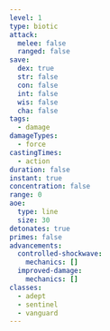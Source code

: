 ```yaml
---
level: 1
type: biotic
attack:
  melee: false
  ranged: false
save:
  dex: true
  str: false
  con: false
  int: false
  wis: false
  cha: false
tags:
  - damage
damageTypes:
  - force
castingTimes:
  - action
duration: false
instant: true
concentration: false
range: 0
aoe:
  type: line
  size: 30
detonates: true
primes: false
advancements:
  controlled-shockwave:
    mechanics: []
  improved-damage:
    mechanics: []
classes:
  - adept
  - sentinel
  - vanguard
---
```

